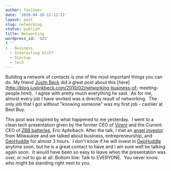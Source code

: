 ```yaml
---
author: faulkner
date: '2010-04-10 12:12:21'
layout: post
slug: networking
status: publish
title: Networking
wordpress_id: '425'
? ''
: - Business
  - Interesting Stuff
  - Startup
  - Tech
---
```


Building a network of contacts is one of the most important things you can do.
My friend [Jusitn Beck](http://blog.justinkbeck.com) did a great post about
this [here](http://blog.justinkbeck.com/2010/02/networking-business-of-
meeting-people.html).  I agree with pretty much everything he said.  As for
me, almost every job I have worked was a directly result of networking.  The
only job that I got without "knowing someone" was my first job - cashier at
Best Buy.

This post was inspired by what happened to me yesterday.  I went to a clean
tech presentation given by the former CEO of [Virent](http://www.virent.com/)
and the Current CEO of [ZBB batteries](http://www.zbbenergy.com), Eric
Apfelbach. After the talk, I met an [angel
investor](http://en.wikipedia.org/wiki/Angel_investor) from Milwaukee and we
talked about business, entrepreneurship, and
[GeoHuddle](http://www.geohuddle.com) for almost 3 hours.  I don't know if he
will invest in [GeoHuddle](http://www.geohuddle.com) anytime soon, but he is a
great contact to have and I am sure well be talking again soon.  It would have
been so easy to leave when the presentation was over, or not to go at all.
Bottom line: Talk to EVERYONE.  You never know who might be standing right
next to you.

